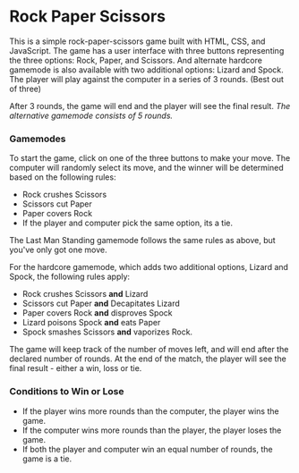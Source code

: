 # Rock Paper Scissors

This is a simple rock-paper-scissors game built with HTML, CSS, and JavaScript.
The game has a user interface with three buttons representing the three options: Rock, Paper, and Scissors.
And alternate hardcore gamemode is also available with two additional options: Lizard and Spock.
The player will play against the computer in a series of 3 rounds. (Best out of three)

After 3 rounds, the game will end and the player will see the final result.
*The alternative gamemode consists of 5 rounds.*


### Gamemodes
To start the game, click on one of the three buttons to make your move.
The computer will randomly select its move, and the winner will be determined based on the following rules:
- Rock crushes Scissors
- Scissors cut Paper
- Paper covers Rock
- If the player and computer pick the same option, its a tie.

The Last Man Standing gamemode follows the same rules as above, but you've only got one move.

For the hardcore gamemode, which adds two additional options, Lizard and Spock, the following rules apply:
- Rock crushes Scissors **and** Lizard
- Scissors cut Paper **and** Decapitates Lizard
- Paper covers Rock **and** disproves Spock 
- Lizard poisons Spock **and** eats Paper
- Spock smashes Scissors **and** vaporizes Rock.

The game will keep track of the number of moves left, and will end after the declared number of rounds.
At the end of the match, the player will see the final result - either a win, loss or tie.


### Conditions to Win or Lose

- If the player wins more rounds than the computer, the player wins the game.
- If the computer wins more rounds than the player, the player loses the game.
- If both the player and computer win an equal number of rounds, the game is a tie.
